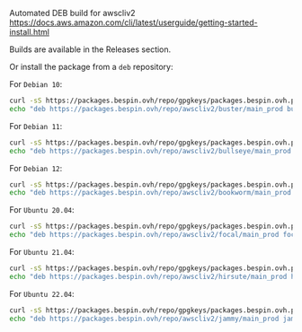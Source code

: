 Automated DEB build for awscliv2 https://docs.aws.amazon.com/cli/latest/userguide/getting-started-install.html

Builds are available in the Releases section.

Or install the package from a `deb` repository:

For `Debian 10`:

```bash
curl -sS https://packages.bespin.ovh/repo/gpgkeys/packages.bespin.ovh.pub | gpg --dearmor > /etc/apt/trusted.gpg.d/packages.bespin.ovh.gpg
echo "deb https://packages.bespin.ovh/repo/awscliv2/buster/main_prod buster main" > /etc/apt/sources.list.d/awscliv2.list
```

For `Debian 11`:

```bash
curl -sS https://packages.bespin.ovh/repo/gpgkeys/packages.bespin.ovh.pub | gpg --dearmor > /etc/apt/trusted.gpg.d/packages.bespin.ovh.gpg
echo "deb https://packages.bespin.ovh/repo/awscliv2/bullseye/main_prod bullseye main" > /etc/apt/sources.list.d/awscliv2.list
```

For `Debian 12`:

```bash
curl -sS https://packages.bespin.ovh/repo/gpgkeys/packages.bespin.ovh.pub | gpg --dearmor > /etc/apt/trusted.gpg.d/packages.bespin.ovh.gpg
echo "deb https://packages.bespin.ovh/repo/awscliv2/bookworm/main_prod bookworm main" > /etc/apt/sources.list.d/awscliv2.list
```

For `Ubuntu 20.04`:

```bash
curl -sS https://packages.bespin.ovh/repo/gpgkeys/packages.bespin.ovh.pub | gpg --dearmor > /etc/apt/trusted.gpg.d/packages.bespin.ovh.gpg
echo "deb https://packages.bespin.ovh/repo/awscliv2/focal/main_prod focal main" > /etc/apt/sources.list.d/awscliv2.list
```

For `Ubuntu 21.04`:

```bash
curl -sS https://packages.bespin.ovh/repo/gpgkeys/packages.bespin.ovh.pub | gpg --dearmor > /etc/apt/trusted.gpg.d/packages.bespin.ovh.gpg
echo "deb https://packages.bespin.ovh/repo/awscliv2/hirsute/main_prod hirsute main" > /etc/apt/sources.list.d/awscliv2.list
```

For `Ubuntu 22.04`:

```bash
curl -sS https://packages.bespin.ovh/repo/gpgkeys/packages.bespin.ovh.pub | gpg --dearmor > /etc/apt/trusted.gpg.d/packages.bespin.ovh.gpg
echo "deb https://packages.bespin.ovh/repo/awscliv2/jammy/main_prod jammy main" > /etc/apt/sources.list.d/awscliv2.list
```